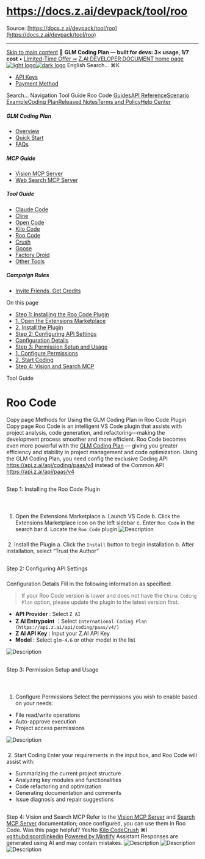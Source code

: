 # https://docs.z.ai/devpack/tool/roo

Source: [https://docs.z.ai/devpack/tool/roo](https://docs.z.ai/devpack/tool/roo)

---

[Skip to main content](https://docs.z.ai/devpack/tool/roo#content-area)
🚀 **GLM Coding Plan — built for devs: 3× usage, 1/7 cost** • [Limited-Time Offer ➞](https://z.ai/subscribe?utm_campaign=Platform_Ops&_channel_track_key=DaprgHIc)
[Z.AI DEVELOPER DOCUMENT home page![light logo](https://mintcdn.com/zhipu-32152247/B_E8wI-eiNa1QlPV/logo/dark.svg?fit=max&auto=format&n=B_E8wI-eiNa1QlPV&q=85&s=75deefa9dea5bdbc84d4da68885c267f)![dark logo](https://mintcdn.com/zhipu-32152247/B_E8wI-eiNa1QlPV/logo/light.svg?fit=max&auto=format&n=B_E8wI-eiNa1QlPV&q=85&s=c1ecf1af358fa8eeab8c06052337f8f6)](https://z.ai/model-api)
English
Search...
⌘K
  * [API Keys](https://z.ai/manage-apikey/apikey-list)
  * [Payment Method](https://z.ai/manage-apikey/billing)


Search...
Navigation
Tool Guide
Roo Code
[Guides](https://docs.z.ai/guides/overview/quick-start)[API Reference](https://docs.z.ai/api-reference/introduction)[Scenario Example](https://docs.z.ai/scenario-example/develop-tools/claude)[Coding Plan](https://docs.z.ai/devpack/overview)[Released Notes](https://docs.z.ai/release-notes/new-released)[Terms and Policy](https://docs.z.ai/legal-agreement/privacy-policy)[Help Center](https://docs.z.ai/help/faq)
##### GLM Coding Plan
  * [Overview](https://docs.z.ai/devpack/overview)
  * [Quick Start](https://docs.z.ai/devpack/quick-start)
  * [FAQs](https://docs.z.ai/devpack/faq)


##### MCP Guide
  * [Vision MCP Server](https://docs.z.ai/devpack/mcp/vision-mcp-server)
  * [Web Search MCP Server](https://docs.z.ai/devpack/mcp/search-mcp-server)


##### Tool Guide
  * [Claude Code](https://docs.z.ai/devpack/tool/claude)
  * [Cline](https://docs.z.ai/devpack/tool/cline)
  * [Open Code](https://docs.z.ai/devpack/tool/opencode)
  * [Kilo Code](https://docs.z.ai/devpack/tool/kilo)
  * [Roo Code](https://docs.z.ai/devpack/tool/roo)
  * [Crush](https://docs.z.ai/devpack/tool/crush)
  * [Goose](https://docs.z.ai/devpack/tool/goose)
  * [Factory Droid](https://docs.z.ai/devpack/tool/droid)
  * [Other Tools](https://docs.z.ai/devpack/tool/others)


##### Campaign Rules
  * [Invite Friends, Get Credits](https://docs.z.ai/devpack/credit-campaign-rules)


On this page
  * [Step 1: Installing the Roo Code Plugin](https://docs.z.ai/devpack/tool/roo#step-1%3A-installing-the-roo-code-plugin)
  * [1. Open the Extensions Marketplace](https://docs.z.ai/devpack/tool/roo#1-open-the-extensions-marketplace)
  * [2. Install the Plugin](https://docs.z.ai/devpack/tool/roo#2-install-the-plugin)
  * [Step 2: Configuring API Settings](https://docs.z.ai/devpack/tool/roo#step-2%3A-configuring-api-settings)
  * [Configuration Details](https://docs.z.ai/devpack/tool/roo#configuration-details)
  * [Step 3: Permission Setup and Usage](https://docs.z.ai/devpack/tool/roo#step-3%3A-permission-setup-and-usage)
  * [1. Configure Permissions](https://docs.z.ai/devpack/tool/roo#1-configure-permissions)
  * [2. Start Coding](https://docs.z.ai/devpack/tool/roo#2-start-coding)
  * [Step 4: Vision and Search MCP](https://docs.z.ai/devpack/tool/roo#step-4%3A-vision-and-search-mcp)


Tool Guide
# Roo Code
Copy page
Methods for Using the GLM Coding Plan in Roo Code Plugin
Copy page
Roo Code is an intelligent VS Code plugin that assists with project analysis, code generation, and refactoring—making the development process smoother and more efficient. Roo Code becomes even more powerful with the [GLM Coding Plan](https://z.ai/subscribe?utm_source=zai&utm_medium=link&utm_term=devpack-integration&utm_campaign=Platform_Ops&_channel_track_key=w3mNdY8g) — giving you greater efficiency and stability in project management and code optimization.
Using the GLM Coding Plan, you need config the exclusive Coding API <https://api.z.ai/api/coding/paas/v4> instead of the Common API <https://api.z.ai/api/paas/v4>
##
[​](https://docs.z.ai/devpack/tool/roo#step-1%3A-installing-the-roo-code-plugin)
Step 1: Installing the Roo Code Plugin
###
[​](https://docs.z.ai/devpack/tool/roo#1-open-the-extensions-marketplace)
1. Open the Extensions Marketplace
a. Launch VS Code b. Click the Extensions Marketplace icon on the left sidebar c. Enter `Roo Code` in the search bar d. Locate the `Roo Code` plugin ![Description](https://cdn.bigmodel.cn/markdown/1753687765281r1.png?attname=r1.png)
###
[​](https://docs.z.ai/devpack/tool/roo#2-install-the-plugin)
2. Install the Plugin
a. Click the `Install` button to begin installation b. After installation, select “Trust the Author”
##
[​](https://docs.z.ai/devpack/tool/roo#step-2%3A-configuring-api-settings)
Step 2: Configuring API Settings
###
[​](https://docs.z.ai/devpack/tool/roo#configuration-details)
Configuration Details
Fill in the following information as specified:
> If your Roo Code version is lower and does not have the `China Coding Plan` option, please update the plugin to the latest version first.
  * **API Provider** : Select `Z AI`
  * **Z AI Entrypoint** ：Select `International Coding Plan (https://api.z.ai/api/coding/paas/v4/)`
  * **Z AI API Key** : Input your Z.AI API Key
  * **Model** : Select `glm-4.6` or other model in the list

![Description](https://cdn.bigmodel.cn/markdown/1760942980972image.png?attname=image.png)
##
[​](https://docs.z.ai/devpack/tool/roo#step-3%3A-permission-setup-and-usage)
Step 3: Permission Setup and Usage
###
[​](https://docs.z.ai/devpack/tool/roo#1-configure-permissions)
1. Configure Permissions
Select the permissions you wish to enable based on your needs:
  * File read/write operations
  * Auto-approve execution
  * Project access permissions

![Description](https://cdn.bigmodel.cn/markdown/1753687800340r4.png?attname=r4.png)
###
[​](https://docs.z.ai/devpack/tool/roo#2-start-coding)
2. Start Coding
Enter your requirements in the input box, and Roo Code will assist with:
  * Summarizing the current project structure
  * Analyzing key modules and functionalities
  * Code refactoring and optimization
  * Generating documentation and comments
  * Issue diagnosis and repair suggestions


##
[​](https://docs.z.ai/devpack/tool/roo#step-4%3A-vision-and-search-mcp)
Step 4: Vision and Search MCP
Refer to the [Vision MCP Server](https://docs.z.ai/devpack/mcp/vision-mcp-server) and [Search MCP Server](https://docs.z.ai/devpack/mcp/search-mcp-server) documentation; once configured, you can use them in Roo Code.
Was this page helpful?
YesNo
[Kilo Code](https://docs.z.ai/devpack/tool/kilo)[Crush](https://docs.z.ai/devpack/tool/crush)
⌘I
[x](https://x.com/Zai_org)[github](https://github.com/zai-org)[discord](https://discord.gg/QR7SARHRxK)[linkedin](https://www.linkedin.com/company/zdotai/)
[Powered by Mintlify](https://mintlify.com?utm_campaign=poweredBy&utm_medium=referral&utm_source=zhipu-32152247)
Assistant
Responses are generated using AI and may contain mistakes.
![Description](https://cdn.bigmodel.cn/markdown/1753687765281r1.png?attname=r1.png)
![Description](https://cdn.bigmodel.cn/markdown/1760942980972image.png?attname=image.png)
![Description](https://cdn.bigmodel.cn/markdown/1753687800340r4.png?attname=r4.png)
